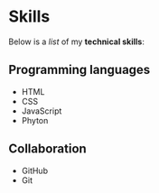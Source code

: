 # Skills

Below is a _list_ of my **technical skills**:

## Programming languages
- HTML
- CSS
- JavaScript
- Phyton

## Collaboration
- GitHub
- Git

